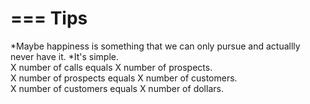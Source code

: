 ===
Tips
===

*Maybe happiness is something that we can only pursue and actuallly never have it.
*It's simple.<br/>
X number of calls equals X number of prospects.<br/>
X number of prospects equals X number of customers.<br/>
X number of customers equals X number of dollars.<br/>
